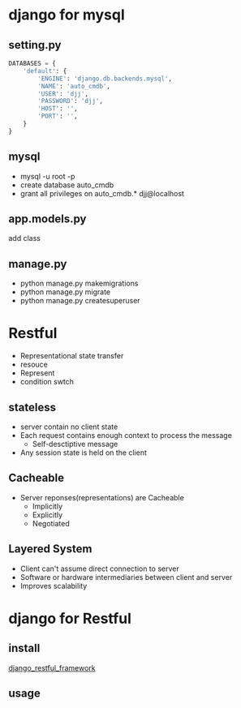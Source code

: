# django for mysql

## setting.py
```python
DATABASES = {
    'default': {
        'ENGINE': 'django.db.backends.mysql',
        'NAME': 'auto_cmdb',
        'USER': 'djj',
        'PASSWORD': 'djj',
        'HOST': '',
        'PORT': '',
    }
}
```
## mysql
- mysql -u root -p
- create database auto_cmdb
- grant all privileges on auto_cmdb.* djj@localhost

## app.models.py
add class

## manage.py
- python manage.py makemigrations
- python manage.py migrate
- python manage.py createsuperuser

# Restful
- Representational state transfer
- resouce
- Represent
- condition swtch

## stateless
- server contain no client state
- Each request contains enough context to process the message
	- Self-desctiptive message
- Any session state is held on the client

## Cacheable
- Server reponses(representations) are Cacheable
	- Implicitly
	- Explicitly
	- Negotiated

## Layered System
- Client can't assume direct connection to server
- Software or hardware intermediaries between client and server
- Improves scalability

# django for Restful

## install
[django_restful_framework]()

## usage

